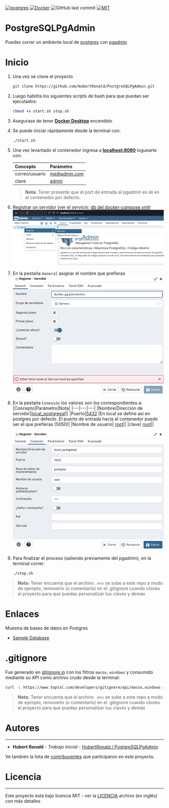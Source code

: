 [![postgres](https://img.shields.io/badge/postgres-%23316192.svg?style=flat-square&logo=postgresql&logoColor=white)](https://hub.docker.com/_/postgres)
[![Docker](https://img.shields.io/badge/docker-%230db7ed.svg?style=flat-square&logo=docker&logoColor=white)](https://hub.docker.com/r/dpage/pgadmin4/)
![GitHub last commit](https://img.shields.io/github/last-commit/hubertronald/PostgreSQLPgAdmin?style=flat-square)
[![MIT](https://img.shields.io/github/license/hubertronald/PostgreSQLPgAdmin?style=flat-square)](LICENSE)


# PostgreSQLPgAdmin
Puedes correr un ambiente local de [postgres](https://hub.docker.com/_/postgres) con [pgadmin](https://hub.docker.com/r/dpage/pgadmin4/)


# Inicio

1. Una vez se clone el proyecto

    ```bash
    git clone https://github.com/HubertRonald/PostgreSQLPgAdmin.git
    ``` 

2. Luego habilita los siguientes scripts de bash para que puedan ser ejecutados:

    ```bash
    chmod +x start.sh stop.sh
    ```

3. Asegurase de tener **[Docker Desktop](https://www.docker.com/products/docker-desktop/)** encendido

4. Se puede iniciar rápidamente desde la terminal con:

    ```bash
    ./start.sh
    ```

5. Una vez levantado el contenedor ingresa a **[localhost:8080](http://localhost:8080/)** loguearte con:

    |Concepto|Parámetro|
    |---|---|
    |correo/usuario| [me@admin.com](.env#L14)|
    |clave| [admin](.env#L15)|

    > **Nota:** Tener presente que el port de entrada al pgadmin es `80` en el contenedor por defecto.

6. Registrar un servidor (ver el servicio: [db del docker-compose.yml](docker-compose.yml#L5))
    ![](./src/img/01_register_server.png)


7. En la pestaña `General` asignar el nombre que prefieras
    ![](./src/img/02_create_connection.png)


8. En la pestaña `Conexión` los valores son los correspondientes a:
    |Concepto|Parámetro|Nota|
    |---|---|---|
    |Nombre/Dirección de servidor|[local_postgresql](.env#L4)||
    |Puerto|[5432](docker-compose.yml#L21) |En local se define así en postgres por defecto. El puerto de entrada hacia el contenedor puede ser el que prefieras (5050)|
    |Nombre de usuario| [root](.env#L6)||
    |clave| [root](.env#L7)||

    ![](./src/img/03_config_db_connection.png)


9. Para finalizar el proceso (saliendo previamente del pgadmin), en la terminal correr:

    ```bash
    ./stop.sh
    ```

> **Nota:** Tener encuenta que el archivo `.env` se sube a este repo a modo de ejemplo, removerlo (o comentarlo) en el .gitignore cuando clones el proyecto para que puedas personalizar tus claves y demás

# Enlaces
Muestra de bases de datos en Postgres
- [Sample Database](https://wiki.postgresql.org/wiki/Sample_Databases)

# .gitignore

Fue generado en [gitignore.io](https://www.toptal.com/developers/gitignore/) con los filtros `macos`, `windows` y consumido mediante su API como archivo crudo desde la terminal:

```bash
curl -L https://www.toptal.com/developers/gitignore/api/macos,windows > .gitignore
```

> **Nota:** Tener encuenta que el archivo `.env` se sube a este repo a modo de ejemplo, removerlo (o comentarlo) en el .gitignore cuando clones el proyecto para que puedas personalizar tus claves y demás

# Autores
---
* **Hubert Ronald** - *Trabajo Inicial* - [HubertRonald / PostgreSQLPgAdmin](https://github.com/HubertRonald/PostgreSQLPgAdmin)

Ve también la lista de [contribuyentes](https://github.com/HubertRonald/PostgreSQLPgAdmin/contributors) que participaron en este proyecto.



# Licencia
---
Este proyecto está bajo licencia MIT - ver la [LICENCIA](LICENSE) archivo (en inglés) con más detalles